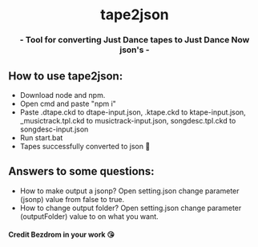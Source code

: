 <h1 align="center">tape2json</h1>
<h3 align="center"> - Tool for converting Just Dance tapes to Just Dance Now json's - </h3>

## How to use tape2json:
 - Download node and npm.
 - Open cmd and paste "npm i"
 - Paste .dtape.ckd to dtape-input.json, .ktape.ckd to ktape-input.json, _musictrack.tpl.ckd to musictrack-input.json, songdesc.tpl.ckd to songdesc-input.json
 - Run start.bat
 - Tapes successfully converted to json 🥳
 
## Answers to some questions:
- How to make output a jsonp? Open setting.json change parameter (jsonp) value from false to true.
- How to change output folder? Open setting.json change parameter (outputFolder) value to on what you want.

<h4>Credit Bezdrom in your work 😘</h4>
